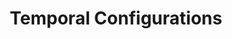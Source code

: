 ---
layout: post
section-type: post
title: Temporal Configurations
category: Tech
tags: [ 'temporal']
---